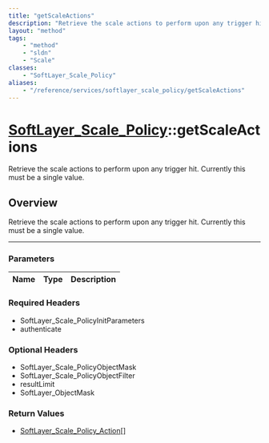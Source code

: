 ```yaml
---
title: "getScaleActions"
description: "Retrieve the scale actions to perform upon any trigger hit. Currently this must be a single value."
layout: "method"
tags:
    - "method"
    - "sldn"
    - "Scale"
classes:
    - "SoftLayer_Scale_Policy"
aliases:
    - "/reference/services/softlayer_scale_policy/getScaleActions"
---
```

# [SoftLayer_Scale_Policy](/reference/services/SoftLayer_Scale_Policy)::getScaleActions

Retrieve the scale actions to perform upon any trigger hit. Currently this must be a single value.


## Overview 
Retrieve the scale actions to perform upon any trigger hit. Currently this must be a single value.

-----

### Parameters 
|Name | Type | Description |
| --- | --- | --- |


### Required Headers
* SoftLayer_Scale_PolicyInitParameters
* authenticate


### Optional Headers
* SoftLayer_Scale_PolicyObjectMask
* SoftLayer_Scale_PolicyObjectFilter
* resultLimit
* SoftLayer_ObjectMask

### Return Values
* <a href='/reference/datatypes/SoftLayer_Scale_Policy_Action'>SoftLayer_Scale_Policy_Action[] </a>




